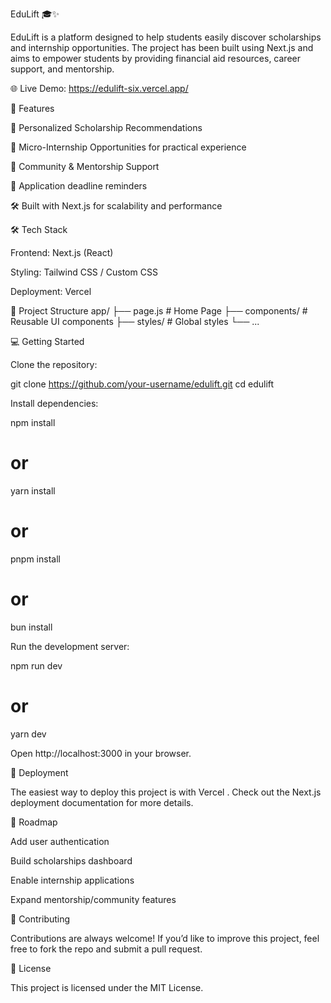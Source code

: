 EduLift 🎓✨

EduLift is a platform designed to help students easily discover scholarships and internship opportunities.
The project has been built using Next.js and aims to empower students by providing financial aid resources, career support, and mentorship.

🌐 Live Demo: https://edulift-six.vercel.app/

🚀 Features

🎯 Personalized Scholarship Recommendations

💼 Micro-Internship Opportunities for practical experience

👥 Community & Mentorship Support

🔔 Application deadline reminders

🛠️ Built with Next.js for scalability and performance

🛠️ Tech Stack

Frontend: Next.js (React)

Styling: Tailwind CSS / Custom CSS

Deployment: Vercel

📂 Project Structure
app/
  ├── page.js          # Home Page
  ├── components/      # Reusable UI components
  ├── styles/          # Global styles
  └── ...

💻 Getting Started

Clone the repository:

git clone https://github.com/your-username/edulift.git
cd edulift


Install dependencies:

npm install
# or
yarn install
# or
pnpm install
# or
bun install


Run the development server:

npm run dev
# or
yarn dev


Open http://localhost:3000
 in your browser.

🚢 Deployment

The easiest way to deploy this project is with Vercel
.
Check out the Next.js deployment documentation
 for more details.

📌 Roadmap

 Add user authentication

 Build scholarships dashboard

 Enable internship applications

 Expand mentorship/community features

🤝 Contributing

Contributions are always welcome!
If you’d like to improve this project, feel free to fork the repo and submit a pull request.

📜 License

This project is licensed under the MIT License.
